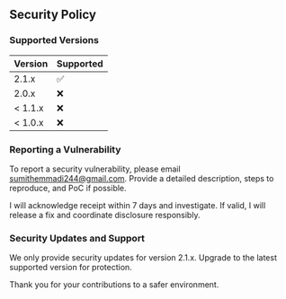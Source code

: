 ## Security Policy

### Supported Versions

| Version | Supported          |
| ------- | ------------------ |
| 2.1.x   | :white_check_mark: |
| 2.0.x   | :x:                |
| < 1.1.x | :x:                |
| < 1.0.x | :x:                |

### Reporting a Vulnerability

To report a security vulnerability, please email [sumithemmadi244@gmail.com](mailto:sumithemmadi244@gmail.com). Provide a detailed description, steps to reproduce, and PoC if possible.

I will acknowledge receipt within 7 days and investigate. If valid, I will release a fix and coordinate disclosure responsibly.

### Security Updates and Support

We only provide security updates for version 2.1.x. Upgrade to the latest supported version for protection.

Thank you for your contributions to a safer environment.
